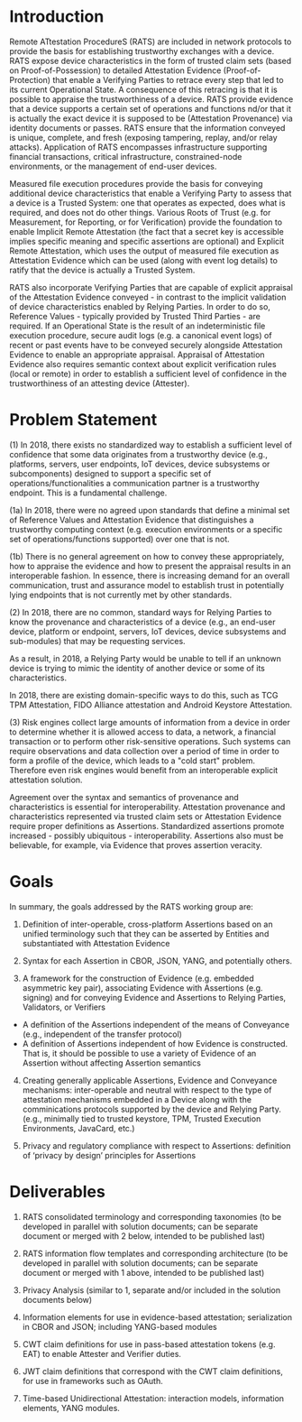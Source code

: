 # Introduction

Remote ATtestation ProcedureS (RATS) are included in network protocols to provide the basis for establishing trustworthy exchanges with a device.
RATS expose device characteristics in the form of trusted claim sets (based on Proof-of-Possession) to detailed Attestation Evidence (Proof-of-Protection) that enable a Verifying Parties to retrace every step that led to its current Operational State. A consequence of this retracing is that it is possible to appraise the trustworthiness of a device.
RATS provide evidence that a device supports a certain set of operations and functions nd/or that it is actually the exact device it is supposed to be (Attestation Provenance) via identity documents or passes.
RATS ensure that the information conveyed is unique, complete, and fresh (exposing tampering, replay, and/or relay attacks).
Application of RATS encompasses infrastructure supporting financial transactions, critical infrastructure, constrained-node environments, or the management of end-user devices.

Measured file execution procedures provide the basis for conveying additional device characteristics that enable a Verifying Party to assess that a device is a Trusted System: one that operates as expected, does what is required, and does not do other things.
Various Roots of Trust (e.g. for Measurement, for Reporting, or for Verification) provide the foundation to enable Implicit Remote Attestation (the fact that a secret key is accessible implies specific meaning and specific assertions are optional) and Explicit Remote Attestation, which uses the output of measured file execution as Attestation Evidence which can be used (along with event log details) to ratify that the device is actually a Trusted System.

RATS also incorporate Verifying Parties that are capable of explicit appraisal of the Attestation Evidence conveyed - in contrast to the implicit validation of device characteristics enabled by Relying Parties.
In order to do so, Reference Values - typically provided by Trusted Third Parties - are required.
If an Operational State is the result of an indeterministic file execution procedure, secure audit logs (e.g. a canonical event logs) of recent or past events have to be conveyed securely alongside Attestation Evidence to enable an appropriate appraisal.
Appraisal of Attestation Evidence also requires semantic context about explicit verification rules (local or remote) in order to establish a sufficient level of confidence in the trustworthiness of an attesting device (Attester).

# Problem Statement

(1) In 2018, there exists no standardized way to establish a sufficient level of confidence that some data originates from a trustworthy device (e.g., platforms, servers, user endpoints, IoT devices, device subsystems or subcomponents) designed to support a specific set of operations/functionalities a communication partner is a trustworthy endpoint. This is a fundamental challenge.

(1a) In 2018, there were no agreed upon standards that define a minimal set of Reference Values and Attestation Evidence that distinguishes a trustworthy computing context (e.g. execution environments or a specific set of operations/functions supported) over one that is not.

(1b) There is no general agreement on how to convey these appropriately, how to appraise the evidence and how to present the appraisal results in an interoperable fashion. In essence, there is increasing demand for an overall communication, trust and assurance model to establish trust in potentially lying endpoints that is not currently met by other standards.

(2) In 2018, there are no common, standard ways for Relying Parties to know the provenance and characteristics of a device (e.g., an end-user device, platform or endpoint, servers, IoT devices, device subsystems and sub-modules) that may be requesting services.

As a result, in 2018, a Relying Party would be unable to tell if an unknown device is trying to mimic the identity of another device or some of its characteristics.

In 2018, there are existing domain-specific ways to do this, such as TCG TPM Attestation, FIDO Alliance attestation and Android Keystore Attestation.

(3) Risk engines collect large amounts of information from a device in order to determine whether it is allowed access to data, a network, a financial transaction or to perform other risk-sensitive operations.  Such systems can require observations and
data collection over a period of time in order to form a profile of the device, which leads to a "cold start"
problem.  Therefore even risk engines would benefit from an interoperable explicit attestation solution.

Agreement over the syntax and semantics of provenance and characteristics is essential for interoperability.
Attestation provenance and characteristics represented via trusted claim sets or Attestation Evidence require proper definitions as Assertions. Standardized assertions promote increased - possibly ubiquitous - interoperability. Assertions also must be believable, for example, via Evidence that proves assertion veracity.

# Goals

In summary, the goals addressed by the RATS working group are:

1. Definition of inter-operable, cross-platform Assertions based on an unified terminology such that they can be asserted by Entities and substantiated with Attestation Evidence

2. Syntax for each Assertion in CBOR, JSON, YANG, and potentially others. 

3. A framework for the construction of Evidence (e.g. embedded asymmetric key pair), associating Evidence with Assertions (e.g. signing) and for conveying Evidence and Assertions to Relying Parties, Validators, or Verifiers
  * A definition of the Assertions independent of the means of Conveyance (e.g., independent of the transfer protocol)
  * A definition of Assertions independent of how Evidence is constructed. That is, it should be possible to use a variety of Evidence of an Assertion without affecting Assertion semantics

4. Creating generally applicable Assertions, Evidence and Conveyance mechanisms: inter-operable and neutral with respect to the type of attestation mechanisms embedded in a Device along with the comminications protocols supported by the device and
Relying Party. (e.g., minimally tied to trusted keystore, TPM, Trusted Execution Environments, JavaCard, etc.)

5. Privacy and regulatory compliance with respect to Assertions: definition of ‘privacy by design’ principles for Assertions

# Deliverables

1. RATS consolidated terminology and corresponding taxonomies (to be developed in parallel with solution documents; can be separate document or merged with 2 below, intended to be published last)

2. RATS information flow templates and corresponding architecture (to be developed in parallel with solution documents; can be separate document or merged with 1 above, intended to be published last)

3. Privacy Analysis (similar to 1, separate and/or included in the solution documents below)

4. Information elements for use in evidence-based attestation; serialization in CBOR and JSON; including YANG-based modules

5. CWT claim definitions for use in pass-based attestation tokens (e.g. EAT) to enable Attester and Verifier duties.

6. JWT claim definitions that correspond with the CWT claim definitions, for use in frameworks such as OAuth.

7. Time-based Unidirectional Attestation: interaction models, information elements, YANG modules.
